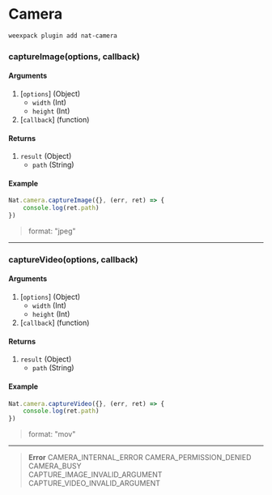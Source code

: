 # Camera

```bash
weexpack plugin add nat-camera
```

### captureImage(options, callback)

#### Arguments
1. [`options`] (Object)
	- `width` (Int)
	- `height` (Int)
2. [`callback`] (function)

#### Returns
1. `result` (Object)
	- `path` (String)

#### Example
```js
Nat.camera.captureImage({}, (err, ret) => {
	console.log(ret.path)
})
```

> format: "jpeg"

---

### captureVideo(options, callback)

#### Arguments
1. [`options`] (Object)
	- `width` (Int)
	- `height` (Int)
2. [`callback`] (function)

#### Returns
1. `result` (Object)
	- `path` (String)

#### Example
```js
Nat.camera.captureVideo({}, (err, ret) => {
	console.log(ret.path)
})
```

> format: "mov"

---

> **Error**	
> CAMERA_INTERNAL_ERROR	
> CAMERA_PERMISSION_DENIED	
> CAMERA_BUSY	
> CAPTURE_IMAGE_INVALID_ARGUMENT	
> CAPTURE_VIDEO_INVALID_ARGUMENT	
